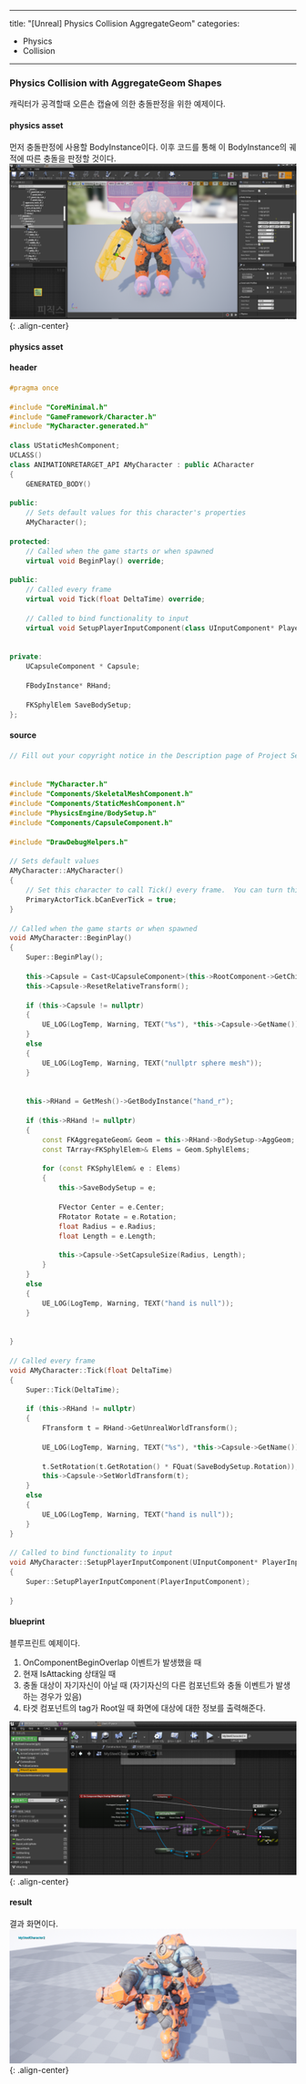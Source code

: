 
---
title: "[Unreal] Physics Collision AggregateGeom"
categories:
  - Physics
  - Collision
---

### Physics Collision with AggregateGeom Shapes
캐릭터가 공격할때 오른손 캡슐에 의한 충돌판정을 위한 예제이다.

#### physics asset
먼저 충돌판정에 사용할 BodyInstance이다. 
이후 코드를 통해 이 BodyInstance의 궤적에 따른 충돌을 판정할 것이다.
![image-center](/assets/images/unreal-physics-collision-agggeom-physics-asset.png){: .align-center}

#### physics asset



#### header

```c++
#pragma once

#include "CoreMinimal.h"
#include "GameFramework/Character.h"
#include "MyCharacter.generated.h"

class UStaticMeshComponent;
UCLASS()
class ANIMATIONRETARGET_API AMyCharacter : public ACharacter
{
	GENERATED_BODY()

public:
	// Sets default values for this character's properties
	AMyCharacter();

protected:
	// Called when the game starts or when spawned
	virtual void BeginPlay() override;

public:	
	// Called every frame
	virtual void Tick(float DeltaTime) override;

	// Called to bind functionality to input
	virtual void SetupPlayerInputComponent(class UInputComponent* PlayerInputComponent) override;


private:
	UCapsuleComponent * Capsule;

	FBodyInstance* RHand;

	FKSphylElem SaveBodySetup;
};
```
#### source

```c++
// Fill out your copyright notice in the Description page of Project Settings.


#include "MyCharacter.h"
#include "Components/SkeletalMeshComponent.h"
#include "Components/StaticMeshComponent.h"
#include "PhysicsEngine/BodySetup.h"
#include "Components/CapsuleComponent.h"

#include "DrawDebugHelpers.h"

// Sets default values
AMyCharacter::AMyCharacter()
{
 	// Set this character to call Tick() every frame.  You can turn this off to improve performance if you don't need it.
	PrimaryActorTick.bCanEverTick = true;
}

// Called when the game starts or when spawned
void AMyCharacter::BeginPlay()
{
	Super::BeginPlay();
	
	this->Capsule = Cast<UCapsuleComponent>(this->RootComponent->GetChildComponent(3));
	this->Capsule->ResetRelativeTransform();

	if (this->Capsule != nullptr)
	{
		UE_LOG(LogTemp, Warning, TEXT("%s"), *this->Capsule->GetName());
	}
	else
	{
		UE_LOG(LogTemp, Warning, TEXT("nullptr sphere mesh"));
	}


	this->RHand = GetMesh()->GetBodyInstance("hand_r");
	
	if (this->RHand != nullptr)
	{
		const FKAggregateGeom& Geom = this->RHand->BodySetup->AggGeom;
		const TArray<FKSphylElem>& Elems = Geom.SphylElems;

		for (const FKSphylElem& e : Elems)
		{
			this->SaveBodySetup = e;

			FVector Center = e.Center;
			FRotator Rotate = e.Rotation;
			float Radius = e.Radius;
			float Length = e.Length;

			this->Capsule->SetCapsuleSize(Radius, Length);
		}
	}
	else
	{
		UE_LOG(LogTemp, Warning, TEXT("hand is null"));
	}
	

}

// Called every frame
void AMyCharacter::Tick(float DeltaTime)
{
	Super::Tick(DeltaTime);

	if (this->RHand != nullptr)
	{
		FTransform t = RHand->GetUnrealWorldTransform();

		UE_LOG(LogTemp, Warning, TEXT("%s"), *this->Capsule->GetName());
		
		t.SetRotation(t.GetRotation() * FQuat(SaveBodySetup.Rotation));
		this->Capsule->SetWorldTransform(t);
	}
	else
	{
		UE_LOG(LogTemp, Warning, TEXT("hand is null"));
	}
}

// Called to bind functionality to input
void AMyCharacter::SetupPlayerInputComponent(UInputComponent* PlayerInputComponent)
{
	Super::SetupPlayerInputComponent(PlayerInputComponent);

}

```


#### blueprint
블루프린트 예제이다.
1. OnComponentBeginOverlap 이벤트가 발생했을 때
2. 현재 IsAttacking 상태일 때
3. 충돌 대상이 자기자신이 아닐 때 (자기자신의 다른 컴포넌트와 충돌 이벤트가 발생하는 경우가 있음)
4. 타겟 컴포넌트의 tag가 Root일 때
화면에 대상에 대한 정보를 출력해준다.

![image-center](/assets/images/unreal-physics-collision-agggeom-blueprint.png){: .align-center}


#### result
결과 화면이다.
![image-center](/assets/images/unreal-physics-collision-agggeom-physics-result.png){: .align-center}
